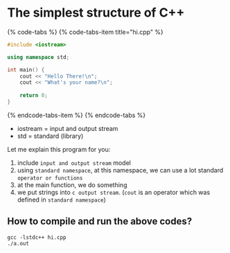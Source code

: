 # The simplest structure of C++

{% code-tabs %}
{% code-tabs-item title="hi.cpp" %}
```cpp
#include <iostream>

using namespace std;

int main() {
    cout << "Hello There!\n";
    cout << "What's your name?\n";
    
    return 0;
}
```
{% endcode-tabs-item %}
{% endcode-tabs %}

* iostream = input and output stream
* std = standard \(library\)

Let me explain this program for you:

1. include `input and output stream` model
2. using `standard namespace`, at this namespace, we can use a lot standard `operator or functions`
3. at the main function, we do something
4. we put strings into `c output stream`. \(`cout` is an operator which was defined in `standard namespace`\)

## How to compile and run the above codes?

```text
gcc -lstdc++ hi.cpp
./a.out
```

